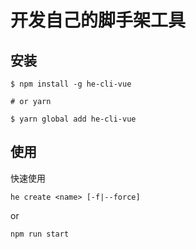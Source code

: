 # 开发自己的脚手架工具
## 安装
```
$ npm install -g he-cli-vue

# or yarn

$ yarn global add he-cli-vue
```

## 使用

快速使用

```
he create <name> [-f|--force]
```
or
```
npm run start
```